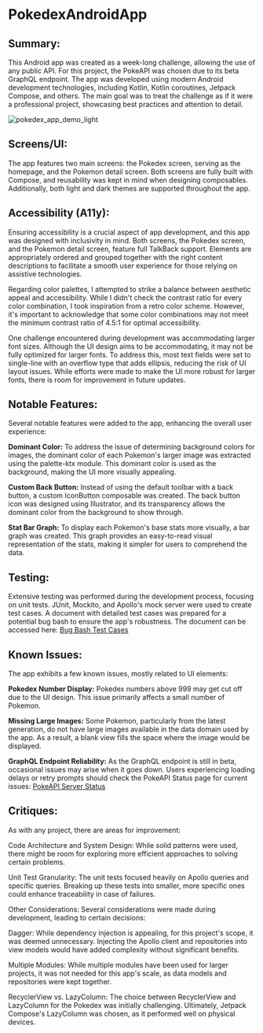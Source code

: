 # PokedexAndroidApp

## Summary:
This Android app was created as a week-long challenge, allowing the use of any public API. For this project, the PokeAPI was chosen due to its beta GraphQL endpoint. The app was developed using modern Android development technologies, including Kotlin, Kotlin coroutines, Jetpack Compose, and others. The main goal was to treat the challenge as if it were a professional project, showcasing best practices and attention to detail.

![pokedex_app_demo_light](https://github.com/Gdschaf/PokedexAndroidApp/assets/76528786/c2cd553d-5e24-4360-91a1-726c9bddc35a)

## Screens/UI:
The app features two main screens: the Pokedex screen, serving as the homepage, and the Pokemon detail screen. Both screens are fully built with Compose, and reusability was kept in mind when designing composables. Additionally, both light and dark themes are supported throughout the app.

## Accessibility (A11y):
Ensuring accessibility is a crucial aspect of app development, and this app was designed with inclusivity in mind. Both screens, the Pokedex screen, and the Pokemon detail screen, feature full TalkBack support. Elements are appropriately ordered and grouped together with the right content descriptions to facilitate a smooth user experience for those relying on assistive technologies.

Regarding color palettes, I attempted to strike a balance between aesthetic appeal and accessibility. While I didn't check the contrast ratio for every color combination, I took inspiration from a retro color scheme. However, it's important to acknowledge that some color combinations may not meet the minimum contrast ratio of 4.5:1 for optimal accessibility.

One challenge encountered during development was accommodating larger font sizes. Although the UI design aims to be accommodating, it may not be fully optimized for larger fonts. To address this, most text fields were set to single-line with an overflow type that adds ellipsis, reducing the risk of UI layout issues. While efforts were made to make the UI more robust for larger fonts, there is room for improvement in future updates.

## Notable Features:
Several notable features were added to the app, enhancing the overall user experience:

**Dominant Color:** To address the issue of determining background colors for images, the dominant color of each Pokemon's larger image was extracted using the palette-ktx module. This dominant color is used as the background, making the UI more visually appealing.

**Custom Back Button:** Instead of using the default toolbar with a back button, a custom IconButton composable was created. The back button icon was designed using Illustrator, and its transparency allows the dominant color from the background to show through.

**Stat Bar Graph:** To display each Pokemon's base stats more visually, a bar graph was created. This graph provides an easy-to-read visual representation of the stats, making it simpler for users to comprehend the data.

## Testing:
Extensive testing was performed during the development process, focusing on unit tests. JUnit, Mockito, and Apollo's mock server were used to create test cases. A document with detailed test cases was prepared for a potential bug bash to ensure the app's robustness. The document can be accessed here:
[Bug Bash Test Cases](https://docs.google.com/spreadsheets/d/17q23UqSX26u6LsCewFgVi_28bHhbKhRfNkTDqcv4bmY/edit?usp=sharing)

## Known Issues:
The app exhibits a few known issues, mostly related to UI elements:

**Pokedex Number Display:** Pokedex numbers above 999 may get cut off due to the UI design. This issue primarily affects a small number of Pokemon.

**Missing Large Images:** Some Pokemon, particularly from the latest generation, do not have large images available in the data domain used by the app. As a result, a blank view fills the space where the image would be displayed.

**GraphQL Endpoint Reliability:** As the GraphQL endpoint is still in beta, occasional issues may arise when it goes down. Users experiencing loading delays or retry prompts should check the PokeAPI Status page for current issues:
[PokeAPI Server Status](https://pokeapi.statuspage.io/#)

## Critiques:
As with any project, there are areas for improvement:

Code Architecture and System Design: While solid patterns were used, there might be room for exploring more efficient approaches to solving certain problems.

Unit Test Granularity: The unit tests focused heavily on Apollo queries and specific queries. Breaking up these tests into smaller, more specific ones could enhance traceability in case of failures.

Other Considerations:
Several considerations were made during development, leading to certain decisions:

Dagger: While dependency injection is appealing, for this project's scope, it was deemed unnecessary. Injecting the Apollo client and repositories into view models would have added complexity without significant benefits.

Multiple Modules: While multiple modules have been used for larger projects, it was not needed for this app's scale, as data models and repositories were kept together.

RecyclerView vs. LazyColumn: The choice between RecyclerView and LazyColumn for the Pokedex was initially challenging. Ultimately, Jetpack Compose's LazyColumn was chosen, as it performed well on physical devices.

